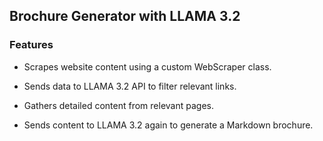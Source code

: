 ## Brochure Generator with LLAMA 3.2


### Features


* Scrapes website content using a custom WebScraper class.

* Sends data to LLAMA 3.2 API to filter relevant links.

* Gathers detailed content from relevant pages.

* Sends content to LLAMA 3.2 again to generate a Markdown brochure.